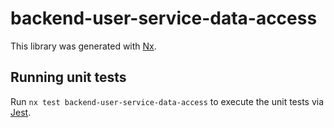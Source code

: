 # backend-user-service-data-access

This library was generated with [Nx](https://nx.dev).

## Running unit tests

Run `nx test backend-user-service-data-access` to execute the unit tests via [Jest](https://jestjs.io).
